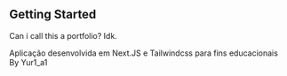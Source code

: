 ## Getting Started
Can i call this a portfolio?
Idk. 

Aplicação desenvolvida em Next.JS e Tailwindcss para fins educacionais <br>
By Yur1_a1


